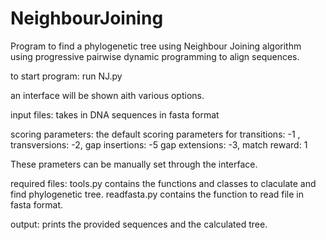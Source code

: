 # NeighbourJoining

Program to find a phylogenetic tree using Neighbour Joining algorithm using progressive pairwise dynamic
programming to align sequences.

to start program:
  run NJ.py

  an interface will be shown aith various options.

input files:
  takes in DNA sequences in fasta format

scoring parameters:
  the default scoring parameters for
  transitions: -1 , transversions: -2,
  gap insertions: -5 gap extensions: -3,
  match reward: 1

  These prameters can be manually set through the interface.

required files:
  tools.py  contains the functions and classes to claculate and find phylogenetic tree.
  readfasta.py  contains the function to read file in fasta format.
  
output:
  prints the provided sequences and the calculated tree.
